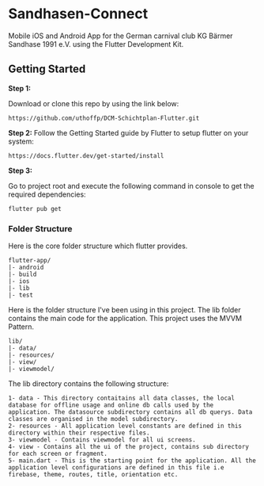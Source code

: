 # Sandhasen-Connect
Mobile iOS and Android App for the German carnival club KG Bärmer Sandhase 1991 e.V. using the Flutter Development Kit.

## Getting Started

**Step 1:**

Download or clone this repo by using the link below:

```
https://github.com/uthoffp/DCM-Schichtplan-Flutter.git
```

**Step 2:**
Follow the Getting Started guide by Flutter to setup flutter on your system:
```
https://docs.flutter.dev/get-started/install
```

**Step 3:**

Go to project root and execute the following command in console to get the required dependencies:

```
flutter pub get 
```

### Folder Structure
Here is the core folder structure which flutter provides.

```
flutter-app/
|- android
|- build
|- ios
|- lib
|- test
```

Here is the folder structure I've been using in this project. The lib folder contains the main code for the application. This project uses the MVVM Pattern.

```
lib/
|- data/
|- resources/
|- view/
|- viewmodel/
```

The lib directory contains the following structure:

```
1- data - This directory contaitains all data classes, the local database for offline usage and online db calls used by the application. The datasource subdirectory contains all db querys. Data classes are organised in the model subdirectory.
2- resources - All application level constants are defined in this directory within their respective files. 
3- viewmodel - Contains viewmodel for all ui screens.
4- view - Contains all the ui of the project, contains sub directory for each screen or fragment.
5- main.dart - This is the starting point for the application. All the application level configurations are defined in this file i.e firebase, theme, routes, title, orientation etc.
```